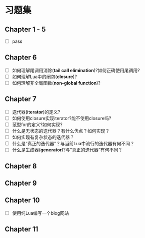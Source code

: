 # 习题集
## Chapter 1 - 5
- [ ] pass

## Chapter 6 
- [ ] 如何理解尾调用消除(**tail call elimination**)?如何正确使用尾调用?
- [ ] 如何理解Lua中的闭包(**closure**)?
- [ ] 如何理解非全局函数(**non-global function**)?

## Chapter 7
- [ ] 迭代器(**iterator**)的定义?
- [ ] 如何使用closure实现iterator?能不使用closure吗?
- [ ] 范型for的定义?如何实现?
- [ ] 什么是无状态的迭代器？有什么优点？如何实现？
- [ ] 如何实现有复杂状态的迭代器？
- [ ] 什么是“真正的迭代器”？与当前Lua中流行的迭代器有何不同？
- [ ] 什么是生成器(**generator**)?与“真正的迭代器”有何不同？

## Chapter 8

## Chapter 9

## Chapter 10
- [ ] 使用纯Lua编写一个blog网站

## Chapter 11
